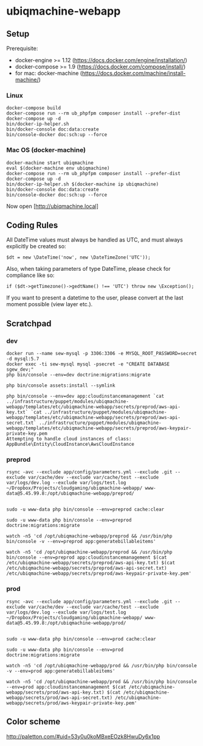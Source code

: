 # ubiqmachine-webapp

## Setup

Prerequisite: 
* docker-engine >= 1.12 (https://docs.docker.com/engine/installation/)
* docker-compose >= 1.9 (https://docs.docker.com/compose/install/)
* for mac: docker-machine (https://docs.docker.com/machine/install-machine/)

### Linux 

    docker-compose build
    docker-compose run --rm ub_phpfpm composer install --prefer-dist
    docker-compose up -d 
    bin/docker-ip-helper.sh
    bin/docker-console doc:data:create
    bin/console-docker doc:sch:up --force

### Mac OS (docker-machine)

    docker-machine start ubiqmachine
    eval $(docker-machine env ubiqmachine)
    docker-compose run --rm ub_phpfpm composer install --prefer-dist
    docker-compose up -d
    bin/docker-ip-helper.sh $(docker-machine ip ubiqmachine)
    bin/docker-console doc:data:create
    bin/console-docker doc:sch:up --force
    
Now open [http://ubiqmachine.local]

## Coding Rules

All DateTime values must always be handled as UTC, and must always explicitly be created so:

    $dt = new \DateTime('now', new \DateTimeZone('UTC'));
    
Also, when taking parameters of type DateTime, please check for compliance like so:
    
    if ($dt->getTimezone()->gedtName() !== 'UTC') throw new \Exception();
    
If you want to present a datetime to the user, please convert at the last moment possible (view layer etc.).


## Scratchpad

### dev

    docker run --name sew-mysql -p 3306:3306 -e MYSQL_ROOT_PASSWORD=secret -d mysql:5.7
    docker exec -ti sew-mysql mysql -psecret -e "CREATE DATABASE sgew_dev;"
    php bin/console --env=dev doctrine:migrations:migrate

    php bin/console assets:install --symlink

    php bin/console --env=dev app:cloudinstancemanagement `cat ../infrastructure/puppet/modules/ubiqmachine-webapp/templates/etc/ubiqmachine-webapp/secrets/preprod/aws-api-key.txt` `cat ../infrastructure/puppet/modules/ubiqmachine-webapp/templates/etc/ubiqmachine-webapp/secrets/preprod/aws-api-secret.txt` ../infrastructure/puppet/modules/ubiqmachine-webapp/templates/etc/ubiqmachine-webapp/secrets/preprod/aws-keypair-private-key.pem
    Attempting to handle cloud instances of class: AppBundle\Entity\CloudInstance\AwsCloudInstance


### preprod

    rsync -avc --exclude app/config/parameters.yml --exclude .git --exclude var/cache/dev --exclude var/cache/test --exclude var/logs/dev.log --exclude var/logs/test.log ~/Dropbox/Projects/cloudgaming/ubiqmachine-webapp/ www-data@5.45.99.8:/opt/ubiqmachine-webapp/preprod/

    
    sudo -u www-data php bin/console --env=preprod cache:clear
    
    sudo -u www-data php bin/console --env=preprod doctrine:migrations:migrate
    
    watch -n5 'cd /opt/ubiqmachine-webapp/preprod && /usr/bin/php bin/console -v --env=preprod app:generatebillableitems'
    
    watch -n5 'cd /opt/ubiqmachine-webapp/preprod && /usr/bin/php bin/console --env=preprod app:cloudinstancemanagement $(cat /etc/ubiqmachine-webapp/secrets/preprod/aws-api-key.txt) $(cat /etc/ubiqmachine-webapp/secrets/preprod/aws-api-secret.txt) /etc/ubiqmachine-webapp/secrets/preprod/aws-keypair-private-key.pem'


### prod

    rsync -avc --exclude app/config/parameters.yml --exclude .git --exclude var/cache/dev --exclude var/cache/test --exclude var/logs/dev.log --exclude var/logs/test.log ~/Dropbox/Projects/cloudgaming/ubiqmachine-webapp/ www-data@5.45.99.8:/opt/ubiqmachine-webapp/prod/

    
    sudo -u www-data php bin/console --env=prod cache:clear
    
    sudo -u www-data php bin/console --env=prod doctrine:migrations:migrate
    
    watch -n5 'cd /opt/ubiqmachine-webapp/prod && /usr/bin/php bin/console -v --env=prod app:generatebillableitems'
        
    watch -n5 'cd /opt/ubiqmachine-webapp/prod && /usr/bin/php bin/console --env=prod app:cloudinstancemanagement $(cat /etc/ubiqmachine-webapp/secrets/prod/aws-api-key.txt) $(cat /etc/ubiqmachine-webapp/secrets/prod/aws-api-secret.txt) /etc/ubiqmachine-webapp/secrets/prod/aws-keypair-private-key.pem'
    



## Color scheme

http://paletton.com/#uid=53y0u0koMBxeEOzk8HwuDy6x1pp
